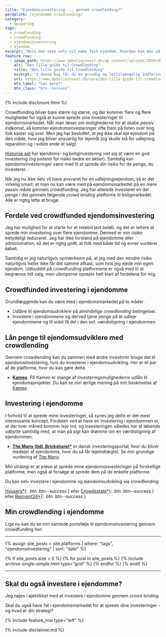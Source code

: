 ```yaml
---
title: "Ejendomsinvestering ... gennem crowdlending?"
permalink: /ejendomme-crowdlending/
category:
  - Opsparing
tags:
  - crowdlending
  - crowdfunding
  - ejendomsinvestering
  - ejendom
excerpt: "Hvis man ikke selv vil købe fast ejendom, hvordan kan man så investere i ejendomsmarkedet gennem crowdlending?"
feature_row:
  - image_path: https://www.opheliainvest.dk/wp-content/uploads/2020/05/Screenshot-2020-05-04-at-18.36.12.png
    alt: "Den lille guide til Crowdlending"
    title: "Den lille guide til Crowdlending"
    excerpt: "I denne bog får du en grundig og lettilgængelig indføring i emnet crowdlending, som er en passiv investeringsform. Formålet er at skabe et fast, løbende afkast. Guiden introducerer dig for lånemarkedet, og giver svar på alle de gængse spørgsmål vedrørende risikostyring, skat, valg af investeringsplatform og meget mere."
    url: https://www.opheliainvest.dk/vare/den-lille-guide-til-crowdlending/?ref=507
    btn_label: "Læs mere*"
    btn_class: "btn--success"
---
```


{% include disclosure.html %}

Crowdfunding bliver bare større og større, og der kommer flere og flere muligheder for også at kunne sprede sine investeringer til ejendomsmarkedet. Når man læser om mulighederne for at skabe _passiv indkomst_, så kommer ejendomsinvesteringer ofte frem på listen over ting, folk kaster sig over. Men jeg har besluttet, at jeg ikke skal eje ejendom på den måde, hvor jeg bliver ansvarlig for lejemål (og skulle stå for udlejning, reparation og i sidste ende et salg).

[Historisk set](https://finans.dk/privatokonomi/ECE10175690/forskere-den-bedste-langsigtede-investering-er-ikke-aktier/) har ejendoms- og boliginvestering vist sig at være en god investering (og justeret for risiko bedre en aktier). Samtidig kan ejendomsinvesteringer være med til at sprede din risiko for de penge, du investerer.

Når jeg nu ikke selv vil have ansvaret for en udlejningsejendom, så er det virkelig smart, at man nu kan være med på ejendomsmarkedet på en mere passiv måde gennem crowdfunding. Jeg har allerede investeret en del penge i det gennem følgende _crowd lending_ platforme til boligmarkedet. Alle er rigtig lette at bruge. 

## Fordele ved crowdfunded ejendomsinvestering

Jeg har mulighed for at starte for et relativt lavt beløb, og det er lettere at sprede min investering over flere ejendomme. Dermed er min risiko betydeligt reduceret. Jeg har ikke forstand på ejendomme eller administration, så det er rigtig godt, at folk med både tid og evner vurderer købet. 

Samtidig er jeg naturligvis opmærksom på, at jeg med den mindre risiko naturligvis heller ikke får det samme afkast, som hvis jeg ejede min egen ejendom. Udbuddet på crowdfunding platformene er også med til at begrænse mit valg, men ulemperne opvejes helt klart af fordelene for mig. 
## Crowdfunded investering i ejendomme

Grundlæggende kan du være med i ejendomsmarkedet på to måder.

- Udlåne til ejendomsudviklere på almindelige _crowdlending_ betingelser.
- Investere i ejendommene og derved tjene penge på at udleje ejendommene og til sidst få del i den evt. værdistigning i ejendommen.

## Lån penge til ejendomsudviklere med crowdlending

Gennem crowdlending kan du sammen med andre investorer bruge det til ejendomsinvestering, hvis du investerer i ejendomsudvikling. Her er et par af de platforme, hvor du kan gøre dette.

- **[Kameo](/platform/kameo/)**. På Kameo er mange af investeringsmulighederne udlån til ejendomsprojekter. Du kan se min ærlige mening på min beskrivelse af [Kameo](/platform/kameo/).

## Investering i ejendomme

I forhold til at sprede mine investeringer, så synes jeg dette er det mest interessante koncept. Fordelen ved at have en investering i ejendommen er, at der hver måned kommer leje ind, og investeringen således har et løbende udbytte samtidig med, at man på sigt kan drømme om en værdistigning af ejendommen.

- **[The Many (tidl. Brickshare)\*](/platform/themany/)** er dansk investeringsportal, hvor du bliver medejer af ejendomme, hvor du så får lejeindtægter. Se min grundige vurdering af [The Many](/platform/themany/).

Min strategi er at prøve at sprede mine ejendomsinvesteringer på forskellige platforme, men også at forsøge at sprede dem på de enkelte platforme.

Du kan selv investere i ejendomme og ejendomsudvikling via crowdlending:

[Housers\*](/go/housers/){: .btn .btn--success } eller [Crowdestate\*](/go/crowdestate/){: .btn .btn--success } eller [Reinvest24\*](/go/reinvest24/){: .btn .btn--success }

## Min crowdlending i ejendomme

Lige nu kan du se min samlede portefølje til ejendomsinvestering gennem crowdfunding her:

***

<div class="feature__wrapper">

{% assign site_posts = site.platforms | where: "tags", "ejendomsinvestering" | sort: "date" %}

{% if site_posts.size > 0 %}
  {% for post in site_posts %}
    {% include archive-single-simple.html type="grid" %}
  {% endfor %}
{% endif %}

</div>

***

## Skal du også investere i ejendomme?

Jeg nøjes i øjeblikket med at investere i ejendomme gennem _crowd lending_.

Skal du også have fat i ejendomsmarkedet for at sprede dine investeringer - og hvad er din strategi?

{% include feature_row type="left" %}

{% include disclaimer.md %}
